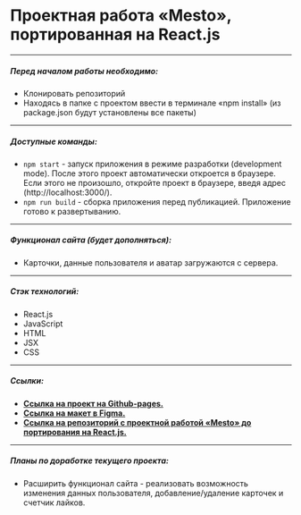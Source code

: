 # Проектная работа «Mesto», портированная на React.js

---

##### Перед началом работы необходимо:

- Клонировать репозиторий
- Находясь в папке с проектом ввести в терминале «npm install» (из package.json будут установлены все пакеты)

---

##### Доступные команды:

- `npm start` - запуск приложения в режиме разработки (development mode). После этого проект автоматически откроется в браузере. Если этого не произошло, откройте проект в браузере, введя адрес (http://localhost:3000/).
- `npm run build` - сборка приложения перед публикацией. Приложение готово к развертыванию.

---

##### Функционал сайта (будет дополняться):

- Карточки, данные пользователя и аватар загружаются с сервера.

---

##### Стэк технологий:

- React.js
- JavaScript
- HTML
- JSX
- CSS

---

##### Ссылки:

- [**Ссылка на проект на Github-pages.**](https://emilniftiev.github.io/mesto/)
- [**Ссылка на макет в Figma.**](https://www.figma.com/file/kRVLKwYG3d1HGLvh7JFWRT/JavaScript.-Sprint-6?node-id=0%3A1)
- [**Ссылка на репозиторий с проектной работой «Mesto» до портирования на React.js.**](https://github.com/EmilNiftiev/mesto/)

---

##### Планы по доработке текущего проекта:

- Расширить функционал сайта - реализовать возможность изменения данных пользователя, добавление/удаление карточек и счетчик лайков.
